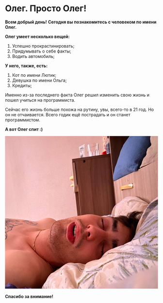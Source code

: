 # Олег. Просто Олег!

**Всем добрый день!**
**Сегодня вы познакомитесь с человеком по имени Олег.**

**Олег умеет несколько вещей:**
1. Успешно прокрастинировать;
2. Придумывать о себе факты;
3. Водить автомобиль;

**У него, также, есть:**
1. Кот по имени Лютик;
2. Девушка по имени Ольга;
3. Кредиты;

Именно из-за последнего факта Олег решил изменить свою жизнь и пошел учиться на программиста.

Сейчас его жизнь больше похожа на рутину, увы, всего-то в 21 год. 
Но он не отчаивается. Всего годик ещё пострадать и он станет программистом.

**А вот Олег спит :)**

![Фото спящего Олега](images/OlegIsSleep.jpg)

**Спасибо за внимание!**
